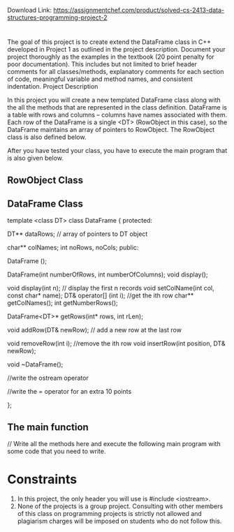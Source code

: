 Download Link: https://assignmentchef.com/product/solved-cs-2413-data-structures-programming-project-2
<br>
<h1></h1>

The goal of this project is to create extend the DataFrame class in C++ developed in Project 1 as outlined in the project description. Document your project thoroughly as the examples in the textbook (20 point penalty for poor documentation). This includes but not limited to brief header comments for all classes/methods, explanatory comments for each section of code, meaningful variable and method names, and consistent indentation. Project Description

In this project you will create a new templated DataFrame class along with the all the methods that are represented in the class definition.  DataFrame is a table with rows and columns – columns have names associated with them.  Each row of the DataFrame is a single &lt;DT&gt; (RowObject in this case), so the DataFrame maintains an array of pointers to RowObject.  The RowObject class is also defined below.

After you have tested your class, you have to execute the main program that is also given below.

<h2>RowObject Class</h2>

<h2>DataFrame Class</h2>

template &lt;class DT&gt; class DataFrame { protected:

DT** dataRows; // array of pointers to DT object

char** colNames; int noRows, noCols; public:

DataFrame ();

DataFrame(int numberOfRows, int numberOfColumns); void display();

void display(int n); // display the first n records void setColName(int col, const char* name); DT&amp; operator[] (int i); //get the ith row char** getColNames(); int getNumberRows();

DataFrame&lt;DT&gt;* getRows(int* rows, int rLen);

void addRow(DT&amp; newRow); // add a new row at the last row

void removeRow(int i); //remove the ith row void insertRow(int position, DT&amp; newRow);

void ~DataFrame();

//write the ostream operator

//write the = operator for an extra 10 points

};

<h2>The main function</h2>

// Write all the methods here and execute the following main program with some code that you need to write.

<h1>Constraints</h1>

<ol>

 <li>In this project, the only header you will use is #include &lt;iostream&gt;.</li>

 <li>None of the projects is a group project. Consulting with other members of this class on programming projects is strictly not allowed and plagiarism charges will be imposed on students who do not follow this.</li>

</ol>